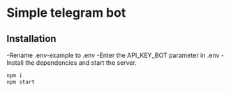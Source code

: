 # Simple telegram bot

## Installation

-Rename .env-example to .env
-Enter the API_KEY_BOT parameter in .env
-Install the dependencies and start the server.

```sh
npm i
npm start
```
